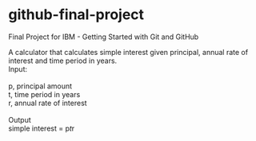 # github-final-project
Final Project for IBM - Getting Started with Git and GitHub <br>

A calculator that calculates simple interest given principal, annual rate of interest and time period in years. <br>
Input: <br><br>
   p, principal amount <br>
   t, time period in years <br>
   r, annual rate of interest <br><br>
Output <br>
   simple interest = p*t*r <br>
